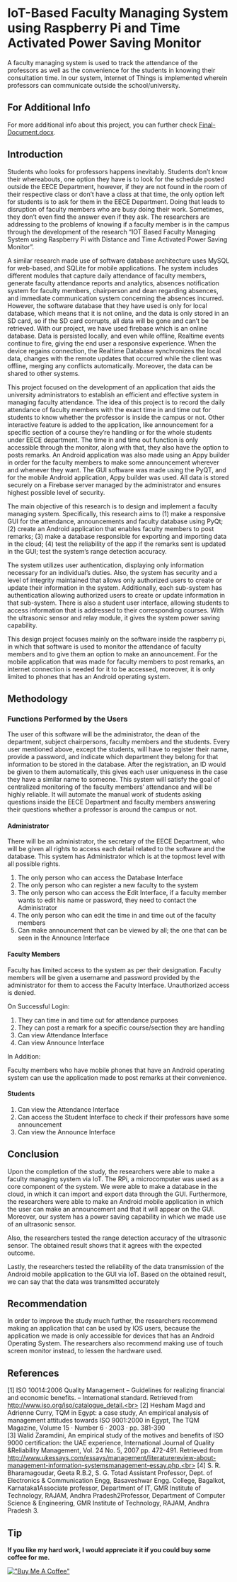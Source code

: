 # IoT-Based Faculty Managing System using Raspberry Pi and Time Activated Power Saving Monitor
A faculty managing system is used to track the attendance of the professors as well as the convenience for the students in knowing their consultation time. In our system, Internet of Things is implemented wherein professors can communicate outside the school/university.

## For Additional Info
For more additional info about this project, you can further check [Final-Document.docx](./Final-Document.docx).

## Introduction
Students who looks for professors happens inevitably. Students don’t know their whereabouts, one option they have is to look for the schedule posted outside the EECE Department, however, if they are not found in the room of their respective class or don’t have a class at that time, the only option left for students is to ask for them in the EECE Department. Doing that leads to disruption of faculty members who are busy doing their work. Sometimes, they don’t even find the answer even if they ask. The researchers are addressing to the problems of knowing if a faculty member is in the campus through the development of the research “IOT Based Faculty Managing System using Raspberry Pi with Distance and Time Activated Power Saving Monitor”.

A similar research made use of software database architecture uses MySQL for web-based, and SQLite for mobile applications. The system includes different modules that capture daily attendance of faculty members, generate faculty attendance reports and analytics, absences notification system for faculty members, chairperson and dean regarding absences, and immediate communication system concerning the absences incurred. However, the software database that they have used is only for local database, which means that it is not online, and the data is only stored in an SD card, so if the SD card corrupts, all data will be gone and can’t be retrieved. With our project, we have used firebase which is an online database. Data is persisted locally, and even while offline, Realtime events continue to fire, giving the end user a responsive experience. When the device regains connection, the Realtime Database synchronizes the local data, changes with the remote updates that occurred while the client was offline, merging any conflicts automatically. Moreover, the data can be shared to other systems.

This project focused on the development of an application that aids the university administrators to establish an efficient and effective system in managing faculty attendance. The idea of this project is to record the daily attendance of faculty members with the exact time in and time out for students to know whether the professor is inside the campus or not. Other interactive feature is added to the application, like announcement for a specific section of a course they’re handling or for the whole students under EECE department. The time in and time out function is only accessible through the monitor, along with that, they also have the option to posts remarks. An Android application was also made using an Appy builder in order for the faculty members to make some announcement wherever and whenever they want. The GUI software was made using the PyQT, and for the mobile Android application, Appy builder was used. All data is stored securely on a Firebase server managed by the administrator and ensures highest possible level of security.

The main objective of this research is to design and implement a faculty managing system. Specifically, this research aims to (1) make a responsive GUI for the attendance, announcements and faculty database using PyQt; (2) create an Android application that enables faculty members to post remarks; (3) make a database responsible for exporting and importing data in the cloud; (4) test the reliability of the app if the remarks sent is updated in the GUI; test the system’s range detection accuracy.

The system utilizes user authentication, displaying only information necessary for an individual’s duties. Also, the system has security and a level of integrity maintained that allows only authorized users to create or update their information in the system. Additionally, each sub-system has authentication allowing authorized users to create or update information in that sub-system. There is also a student user interface, allowing students to access information that is addressed to their corresponding courses. With the ultrasonic sensor and relay module, it gives the system power saving capability.

This design project focuses mainly on the software inside the raspberry pi, in which that software is used to monitor the attendance of faculty members and to give them an option to make an announcement. For the mobile application that was made for faculty members to post remarks, an internet connection is needed for it to be accessed, moreover, it is only limited to phones that has an Android operating system.

## Methodology
### Functions Performed by the Users
The user of this software will be the administrator, the dean of the department, subject chairpersons, faculty members and the students. Every user mentioned above, except the students, will have to register their name, provide a password, and indicate which department they belong for that information to be stored in the database. After the registration, an ID would be given to them automatically, this gives each user uniqueness in the case they have a similar name to someone. This system will satisfy the goal of centralized monitoring of the faculty members’ attendance and will be highly reliable. It will automate the manual work of students asking questions inside the EECE Department and faculty members answering their questions whether a professor is around the campus or not.

#### Administrator
There will be an administrator, the secretary of the EECE Department, who will be given all rights to access each detail related to the software and the database. This system has Administrator which is at the topmost level with all possible rights.

1. The only person who can access the Database Interface
2. The only person who can register a new faculty to the system
3. The only person who can access the Edit Interface, if a faculty member wants to edit his name or password, they need to contact the Administrator
4. The only person who can edit the time in and time out of the faculty members
5. Can make announcement that can be viewed by all; the one that can be seen in the Announce Interface

#### Faculty Members
Faculty has limited access to the system as per their designation. Faculty members will be given a username and password provided by the administrator for them to access the Faculty Interface. Unauthorized access is denied.

On Successful Login:

1. They can time in and time out for attendance purposes
1. They can post a remark for a specific course/section they are handling
1. Can view Attendance Interface
1. Can view Announce Interface

In Addition:

Faculty members who have mobile phones that have an Android operating system can use the application made to post remarks at their convenience.

#### Students
1. Can view the Attendance Interface
1. Can access the Student Interface to check if their professors have some announcement
1. Can view the Announce Interface

## Conclusion
Upon the completion of the study, the researchers were able to make a faculty managing system via IoT. The RPi, a microcomputer was used as a core component of the system. We were able to make a database in the cloud, in which it can import and export data through the GUI. Furthermore, the researchers were able to make an Android mobile application in which the user can make an announcement and that it will appear on the GUI. Moreover, our system has a power saving capability in which we made use of an ultrasonic sensor.

Also, the researchers tested the range detection accuracy of the ultrasonic sensor. The obtained result shows that it agrees with the expected outcome.

Lastly, the researchers tested the reliability of the data transmission of the Android mobile application to the GUI via IoT. Based on the obtained result, we can say that the data was transmitted accurately

## Recommendation
In order to improve the study much further, the researchers recommend making an application that can be used by IOS users, because the application we made is only accessible for devices that has an Android Operating System. The researchers also recommend making use of touch screen monitor instead, to lessen the hardware used.

## References
[1] ISO 10014:2006 Quality Management – Guidelines for realizing financial and economic benefits. – International standard. Retrieved from http://www.iso.org/iso/catalogue_detail.<br>
[2] Hesham Magd and Adrienne Curry, TQM in Egypt: a case study, An empirical analysis of management attitudes towards ISO 9001:2000 in Egypt, The TQM Magazine, Volume 15 · Number 6 · 2003 · pp. 381-390<br>
[3] Walid Zaramdini, An empirical study of the motives and benefits of ISO 9000 certification: the UAE experience, International Journal of Quality &Reliability Management, Vol. 24 No. 5, 2007 pp. 472-491. Retrieved from http://www.ukessays.com/essays/management/literaturereview-about-management-information-systemsmanagement-essay.php.<br>
[4] S. R. Bharamagoudar, Geeta R.B.2, S. G. Totad Assistant Professor, Dept. of Electronics & Communication Engg, Basaveshwar Engg. College, Bagalkot, Karnataka1Associate professor, Department of IT, GMR Institute of Technology, RAJAM, Andhra Pradesh2Professor, Department of Computer Science & Engineering, GMR Institute of Technology, RAJAM, Andhra Pradesh 3.<br>

## Tip
**If you like my hard work, I would appreciate it if you could buy some coffee for me.**

[!["Buy Me A Coffee"](https://www.buymeacoffee.com/assets/img/custom_images/orange_img.png)](https://www.buymeacoffee.com/frosteen)